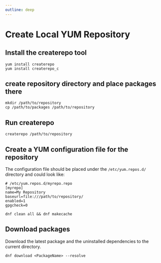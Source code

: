 ```yaml
---
outline: deep
---
```


# Create Local YUM Repository

## Install the createrepo tool

```shell
yum install createrepo
yum install createrepo_c
```

## create repository directory and place packages there

```shell
mkdir /path/to/repository
cp /path/to/packages /path/to/repository
```

## Run createrepo

```shell
createrepo /path/to/repository
```

## Create a YUM configuration file for the repository

The configuration file should be placed under the `/etc/yum.repos.d/` directory and could look like:

```shell
# /etc/yum.repos.d/myrepo.repo
[myrepo]
name=My Repository
baseurl=file:///path/to/repository/
enabled=1
gpgcheck=0
```

```shell
dnf clean all && dnf makecache
```

## Download packages

Download the latest package and the uninstalled dependencies to the current directory.

```shell
dnf download <PackageName> --resolve
```
